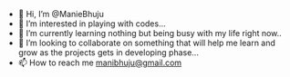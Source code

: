 - 👋 Hi, I’m @ManieBhuju
- 👀 I’m interested in playing with codes...
- 🌱 I’m currently learning nothing but being busy with my life right now..
- 💞️ I’m looking to collaborate on something that will help me learn and grow as the projects gets in developing phase...
- 📫 How to reach me manibhuju@gmail.com

<!---
ManieBhuju/ManieBhuju is a ✨ special ✨ repository because its `README.md` (this file) appears on your GitHub profile.
You can click the Preview link to take a look at your changes.
--->

